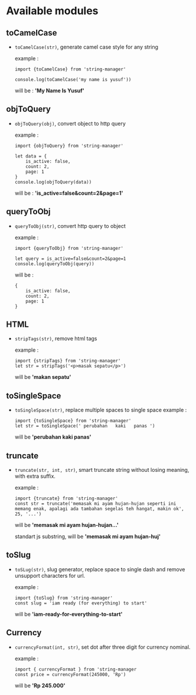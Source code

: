 # Available modules

## toCamelCase

- `toCamelCase(str)`, generate camel case style for any string

  example :

  ```
  import {toCamelCase} from 'string-manager'

  console.log(toCamelCase('my name is yusuf'))
  ```

  will be : **'My Name Is Yusuf'**

## objToQuery

- `objToQuery(obj)`, convert object to http query

  example :

  ```
  import {objToQuery} from 'string-manager'

  let data = {
      is_active: false,
      count: 2,
      page: 1
  }
  console.log(objToQuery(data))
  ```

  will be : **'is_active=false&count=2&page=1'**

## queryToObj

- `queryToObj(str)`, convert http query to object

  example :

  ```
  import {queryToObj} from 'string-manager'

  let query = is_active=false&count=2&page=1
  console.log(queryToObj(query))
  ```

  will be :

  ```
  {
      is_active: false,
      count: 2,
      page: 1
  }
  ```

## HTML

- `stripTags(str)`, remove html tags

  example :

  ```
  import {stripTags} from 'string-manager'
  let str = stripTags('<p>masak sepatu</p>')
  ```

  will be **'makan sepatu'**

## toSingleSpace

- `toSingleSpace(str)`, replace multiple spaces to single space
  example :

  ```
  import {toSingleSpace} from 'string-manager'
  let str = toSingleSpace(' perubahan   kaki   panas ')
  ```

  will be **'perubahan kaki panas'**

## truncate

- `truncate(str, int, str)`, smart truncate string without losing meaning, with extra suffix.

  example :

  ```
  import {truncate} from 'string-manager'
  const str = truncate('memasak mi ayam hujan-hujan seperti ini memang enak, apalagi ada tambahan segelas teh hangat, makin ok', 25, '...')
  ```

  will be **'memasak mi ayam hujan-hujan...'**

  standart js substring, will be **'memasak mi ayam hujan-huj'**

## toSlug

- `toSLug(str)`, slug generator, replace space to single dash and remove unsupport characters for url.

  example :

  ```
  import {toSlug} from 'string-manager'
  const slug = 'iam ready (for everything) to start'
  ```

  will be **'iam-ready-for-everything-to-start'**

## Currency

- `currencyFormat(int, str)`, set dot after three digit for currency nominal.

  example :

  ```
  import { currencyFormat } from 'string-manager
  const price = currencyFormat(245000, 'Rp')
  ```

  will be **'Rp 245.000'**
